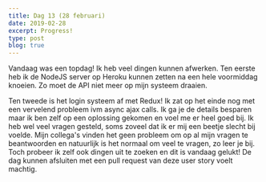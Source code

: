 ```yaml
---
title: Dag 13 (28 februari)
date: 2019-02-28
excerpt: Progress!
type: post
blog: true
---
```


Vandaag was een topdag! Ik heb veel dingen kunnen afwerken. Ten eerste heb ik de NodeJS server op Heroku kunnen zetten na een hele voormiddag knoeien. Zo moet de API niet meer op mijn systeem draaien.

Ten tweede is het login systeem af met Redux! Ik zat op het einde nog met een vervelend probleem ivm async ajax calls. Ik ga je de details besparen maar ik ben zelf op een oplossing gekomen en voel me er heel goed bij. Ik heb wel veel vragen gesteld, soms zoveel dat ik er mij een beetje slecht bij voelde. Mijn collega's vinden het geen probleem om op al mijn vragen te beantwoorden en natuurlijk is het normaal om veel te vragen, zo leer je bij. Toch probeer ik zelf ook dingen uit te zoeken en dit is vandaag gelukt! De dag kunnen afsluiten met een pull request van deze user story voelt machtig.
